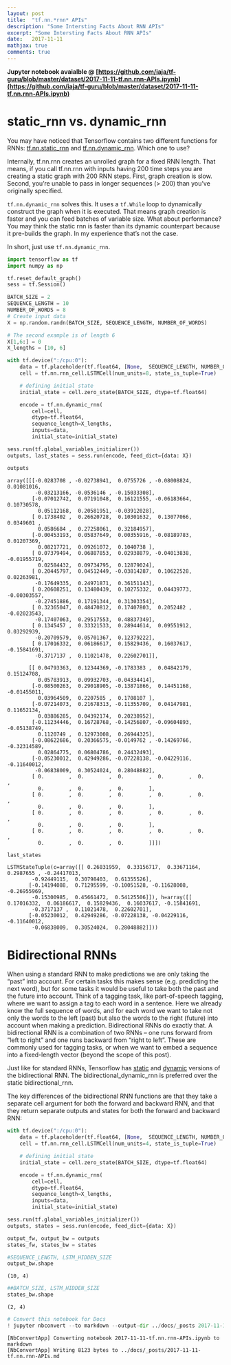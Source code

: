 ```yaml
---
layout: post
title:  "tf.nn.*rnn* APIs"
description: "Some Intersting Facts About RNN APIs"
excerpt: "Some Intersting Facts About RNN APIs"
date:   2017-11-11
mathjax: true
comments: true 
---
```


**Jupyter notebook avaialble @ [https://github.com/iaja/tf-guru/blob/master/dataset/2017-11-11-tf.nn.rnn-APIs.ipynb](https://github.com/iaja/tf-guru/blob/master/dataset/2017-11-11-tf.nn.rnn-APIs.ipynb)**

# static_rnn vs. dynamic_rnn

You may have noticed that Tensorflow contains two different functions for RNNs: [tf.nn.static_rnn](https://www.tensorflow.org/api_docs/python/tf/nn/static_rnn) and [tf.nn.dynamic_rnn](https://www.tensorflow.org/api_docs/python/tf/nn/dynamic_rnn). Which one to use?


Internally, tf.nn.rnn creates an unrolled graph for a fixed RNN length. That means, if you call tf.nn.rnn with inputs having 200 time steps you are creating a static graph with 200 RNN steps. First, graph creation is slow. Second, you’re unable to pass in longer sequences (> 200) than you’ve originally specified.

`tf.nn.dynamic_rnn` solves this. It uses a `tf.While` loop to dynamically construct the graph when it is executed. That means graph creation is faster and you can feed batches of variable size. What about performance? You may think the static rnn is faster than its dynamic counterpart because it pre-builds the graph. In my experience that’s not the case.

In short, just use `tf.nn.dynamic_rnn`. 


```python
import tensorflow as tf
import numpy as np
```


```python
tf.reset_default_graph()
sess = tf.Session()

BATCH_SIZE = 2
SEQUENCE_LENGTH = 10
NUMBER_OF_WORDS = 8
# Create input data
X = np.random.randn(BATCH_SIZE, SEQUENCE_LENGTH, NUMBER_OF_WORDS)

# The second example is of length 6 
X[1,6:] = 0
X_lengths = [10, 6]
```


```python
with tf.device(":/cpu:0"):
    data = tf.placeholder(tf.float64, [None,  SEQUENCE_LENGTH, NUMBER_OF_WORDS])
    cell = tf.nn.rnn_cell.LSTMCell(num_units=8, state_is_tuple=True)

    # defining initial state
    initial_state = cell.zero_state(BATCH_SIZE, dtype=tf.float64)

    encode = tf.nn.dynamic_rnn(
        cell=cell,
        dtype=tf.float64,
        sequence_length=X_lengths,
        inputs=data,
        initial_state=initial_state)
```


```python
sess.run(tf.global_variables_initializer())
outputs, last_states = sess.run(encode, feed_dict={data: X})
```


```python
outputs
```




    array([[[-0.0283708 , -0.02738941,  0.0755726 , -0.08008824,  0.01081016,
             -0.03213166, -0.0536146 , -0.15033308],
            [-0.07012742,  0.07191048,  0.16121555, -0.06183664,  0.10730578,
              0.05112168,  0.20581951, -0.03912028],
            [ 0.1738402 ,  0.26620728,  0.10301632,  0.13077066,  0.0349601 ,
              0.0586684 ,  0.27258061,  0.32184957],
            [-0.00453193,  0.05837649,  0.00355916, -0.08189783,  0.01207369,
              0.08217721,  0.09261072,  0.1040738 ],
            [ 0.07379494,  0.06887853,  0.02938879, -0.04013838, -0.01955719,
              0.02584432,  0.09734795,  0.12879024],
            [ 0.20445797,  0.04512449, -0.03814287,  0.10622528,  0.02263981,
             -0.17649335,  0.24971871,  0.36151143],
            [ 0.20608251,  0.13480439,  0.10275332,  0.04439773, -0.00303557,
             -0.27451886,  0.17191344,  0.31303354],
            [ 0.32365047,  0.48470812,  0.17407803,  0.2052482 , -0.02023543,
             -0.17407063,  0.29517553,  0.48837349],
            [ 0.1345457 ,  0.33321533,  0.28944614,  0.09551912,  0.03292939,
             -0.20709579,  0.05701367,  0.12379222],
            [ 0.17016332,  0.06186617,  0.15829436,  0.16037617, -0.15841691,
             -0.3717137 ,  0.11021478,  0.22602701]],
    
           [[ 0.04793363,  0.12344369, -0.1783383 ,  0.04842179,  0.15124708,
              0.05783913,  0.09932703, -0.04334414],
            [-0.08500263,  0.29018905, -0.13871866,  0.14451168, -0.01455011,
              0.03964509,  0.2207585 ,  0.1708107 ],
            [-0.07214073,  0.21678313, -0.11355709,  0.04147981,  0.11652134,
              0.03886285,  0.04392174,  0.20238952],
            [-0.11234446,  0.16728768, -0.14256807, -0.09604893, -0.05138749,
              0.1120749 ,  0.12973008,  0.26944325],
            [-0.08622686,  0.20366575, -0.0149762 , -0.14269766, -0.32314589,
              0.02864775,  0.06804786,  0.24432493],
            [-0.05230012,  0.42949286, -0.07228138, -0.04229116, -0.11640012,
             -0.06838009,  0.30524024,  0.28048882],
            [ 0.        ,  0.        ,  0.        ,  0.        ,  0.        ,
              0.        ,  0.        ,  0.        ],
            [ 0.        ,  0.        ,  0.        ,  0.        ,  0.        ,
              0.        ,  0.        ,  0.        ],
            [ 0.        ,  0.        ,  0.        ,  0.        ,  0.        ,
              0.        ,  0.        ,  0.        ],
            [ 0.        ,  0.        ,  0.        ,  0.        ,  0.        ,
              0.        ,  0.        ,  0.        ]]])




```python
last_states
```




    LSTMStateTuple(c=array([[ 0.26831959,  0.33156717,  0.33671164,  0.2987655 , -0.24417013,
            -0.92449115,  0.30798403,  0.61355526],
           [-0.14194088,  0.71295599, -0.10051528, -0.11628008, -0.26955969,
            -0.15300985,  0.45661472,  0.54125506]]), h=array([[ 0.17016332,  0.06186617,  0.15829436,  0.16037617, -0.15841691,
            -0.3717137 ,  0.11021478,  0.22602701],
           [-0.05230012,  0.42949286, -0.07228138, -0.04229116, -0.11640012,
            -0.06838009,  0.30524024,  0.28048882]]))



#  Bidirectional RNNs

When using a standard RNN to make predictions we are only taking the “past” into account. For certain tasks this makes sense (e.g. predicting the next word), but for some tasks it would be useful to take both the past and the future into account. Think of a tagging task, like part-of-speech tagging, where we want to assign a tag to each word in a sentence. Here we already know the full sequence of words, and for each word we want to take not only the words to the left (past) but also the words to the right (future) into account when making a prediction. Bidirectional RNNs do exactly that. A bidirectional RNN is a combination of two RNNs – one runs forward from “left to right” and one runs backward from “right to left”. These are commonly used for tagging tasks, or when we want to embed a sequence into a fixed-length vector (beyond the scope of this post).

Just like for standard RNNs, Tensorflow has [static](https://www.tensorflow.org/api_docs/python/tf/nn/static_bidirectional_rnn) and [dynamic](https://www.tensorflow.org/api_docs/python/tf/nn/bidirectional_dynamic_rnn) versions of the bidirectional RNN. The bidirectional_dynamic_rnn is preferred over the static bidirectional_rnn.

The key differences of the bidirectional RNN functions are that they take a separate cell argument for both the forward and backward RNN, and that they return separate outputs and states for both the forward and backward RNN:


```python
with tf.device(":/cpu:0"):
    data = tf.placeholder(tf.float64, [None,  SEQUENCE_LENGTH, NUMBER_OF_WORDS])
    cell = tf.nn.rnn_cell.LSTMCell(num_units=4, state_is_tuple=True)

    # defining initial state
    initial_state = cell.zero_state(BATCH_SIZE, dtype=tf.float64)

    encode = tf.nn.dynamic_rnn(
        cell=cell,
        dtype=tf.float64,
        sequence_length=X_lengths,
        inputs=data,
        initial_state=initial_state)
```


```python
sess.run(tf.global_variables_initializer())
outputs, states = sess.run(encode, feed_dict={data: X})
```


```python
output_fw, output_bw = outputs
states_fw, states_bw = states
```


```python
#SEQUENCE_LENGTH, LSTM_HIDDEN_SIZE
output_bw.shape
```




    (10, 4)




```python
##BATCH_SIZE, LSTM_HIDDEN_SIZE
states_bw.shape
```




    (2, 4)




```python
# Convert this notebook for Docs
! jupyter nbconvert --to markdown --output-dir ../docs/_posts 2017-11-11-tf.nn.rnn-APIs.ipynb
```

    [NbConvertApp] Converting notebook 2017-11-11-tf.nn.rnn-APIs.ipynb to markdown
    [NbConvertApp] Writing 8123 bytes to ../docs/_posts/2017-11-11-tf.nn.rnn-APIs.md



```python

```
